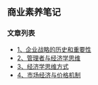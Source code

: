 商业素养笔记
---

### 文章列表

- [1、企业战略的历史和重要性](./contents/1.md)
- [2、管理者与经济学思维](./contents/2.md)
- [3、经济学思维方式](./contents/3.md)
- [4、市场经济与价格机制](./contents/4.md)